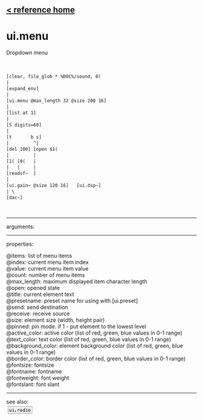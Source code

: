 [< reference home](ceammc_lib.html)
---

# ui.menu


Dropdown menu

```


[clear, file_glob * %DOC%/sound, 0(
|
[expand_env]
|
[ui.menu @max_length 32 @size 200 16]
|
[list.at 1]
|
[S digits=60]
|
[t       b s]
|         ^|
[del 100] [open $1(
|         |
[1( [0(   |
|   |     |
[readsf~  ]
|
[ui.gain~ @size 120 16]   [ui.dsp~]
| \
[dac~]

            
```

---
arguments:


---
properties:

@items: list of menu items<br>
@index: current menu item index<br>
@value: current menu item value<br>
@count: number of menu
            items<br>
@max_length: 
            maximum displayed item character length<br>
@open: opened state<br>
@title: current element text<br>
@presetname: preset name for using with
            [ui.preset]<br>
@send: send destination<br>
@receive: receive source<br>
@size: element size (width, height
            pair)<br>
@pinned: pin mode. if 1 - put element
            to the lowest level<br>
@active_color: active color (list of
            red, green, blue values in 0-1 range)<br>
@text_color: text color (list of red,
            green, blue values in 0-1 range)<br>
@background_color: element
            background color (list of red, green, blue values in 0-1 range)<br>
@border_color: border color (list
            of red, green, blue values in 0-1 range)<br>
@fontsize: 
            fontsize<br>
@fontname: fontname<br>
@fontweight: font
            weight<br>
@fontslant: font
            slant<br>

---
see also:<br>
[![ui.radio](img/object_ui.radio.png)](ui.radio.html)
